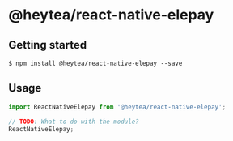 
# @heytea/react-native-elepay

## Getting started

`$ npm install @heytea/react-native-elepay --save`



## Usage
```javascript
import ReactNativeElepay from '@heytea/react-native-elepay';

// TODO: What to do with the module?
ReactNativeElepay;
```
